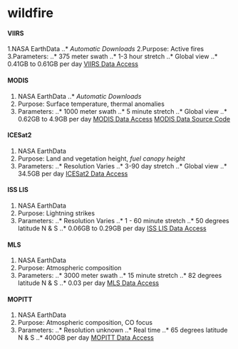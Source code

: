 # wildfire
#### **VIIRS**

1.NASA EarthData
..* *Automatic Downloads*
2.Purpose: Active fires
3.Parameters:
..* 375 meter swath
..* 1-3 hour stretch
..* Global view
..* 0.41GB to 0.61GB per day
[VIIRS Data Access](https://www.earthdata.nasa.gov/learn/find-data/near-real-time/viirs)

#### **MODIS**
1. NASA EarthData
..* *Automatic Downloads*
2. Purpose: Surface temperature, thermal anomalies
3. Parameters:
..* 1000 meter swath
..* 5 minute stretch
..* Global view
..* 0.62GB to 4.9GB per day
[MODIS Data Access](https://www.earthdata.nasa.gov/learn/find-data/near-real-time/modis)
[MODIS Data Source Code](https://github.com/nasa-gibs/worldview)

#### **ICESat2**
1. NASA EarthData
2. Purpose: Land and vegetation height, *fuel canopy height*
3. Parameters:
..* Resolution Varies
..* 3-90 day stretch
..* Global view
..* 34.5GB per day
[ICESat2 Data Access](https://www.earthdata.nasa.gov/learn/find-data/near-real-time/icesat2-nrt)

#### **ISS LIS**
1. NASA EarthData
2. Purpose: Lightning strikes
3. Parameters:
..* Resolution Varies
..* 1 - 60 minute stretch
..* 50 degrees latitude N & S
..* 0.06GB to 0.29GB per day
[ISS LIS Data Access](https://www.earthdata.nasa.gov/learn/find-data/near-real-time/lis)

#### **MLS**
1. NASA EarthData
2. Purpose: Atmospheric composition
3. Parameters:
..* 3000 meter swath
..* 15 minute stretch
..* 82 degrees latitude N & S
..* 0.03 per day
[MLS Data Access](https://www.earthdata.nasa.gov/learn/find-data/near-real-time/mls)

#### **MOPITT**
1. NASA EarthData
2. Purpose: Atmospheric composition, CO focus
3. Parameters:
..* Resolution unknown
..* Real time
..* 65 degrees latitude N & S
..* 400GB per day
[MOPITT Data Access](https://www.earthdata.nasa.gov/learn/find-data/near-real-time/mopitt)
